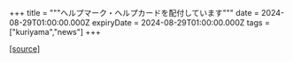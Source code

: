 +++
title = """ヘルプマーク・ヘルプカードを配付しています"""
date = 2024-08-29T01:00:00.000Z
expiryDate = 2024-08-29T01:00:00.000Z
tags = ["kuriyama","news"]
+++


[[source]](https://www.town.kuriyama.hokkaido.jp/soshiki/39/27696.html)
